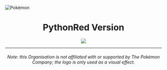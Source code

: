 ![Pokémon](https://raw.githubusercontent.com/Pokemon-PythonRed/Images/main/pokemon.png "Pokémon")
<h1 align="center">PythonRed Version</h1>
<p align="center">
	<a href="https://github.com/Pokemon-PythonRed"><img src="https://gpvc.arturio.dev/Pokemon-PythonRed"></a>
</p>
<hr>
<h6 align="center">Note: this Organisation is not affiliated with or supported by <em>The Pokémon Company</em>; the logo is only used as a visual effect.</h6>
